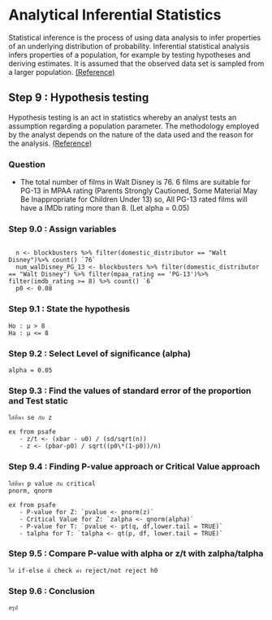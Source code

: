 # Analytical Inferential Statistics
Statistical inference is the process of using data analysis to infer properties of an underlying distribution of probability. Inferential statistical analysis infers properties of a population, for example by testing hypotheses and deriving estimates. It is assumed that the observed data set is sampled from a larger population. [(Reference)](https://en.wikipedia.org/wiki/Statistical_inference)

## Step 9 : Hypothesis testing
Hypothesis testing is an act in statistics whereby an analyst tests an assumption regarding a population parameter. The methodology employed by the analyst depends on the nature of the data used and the reason for the analysis. [(Reference)](https://www.investopedia.com/terms/h/hypothesistesting.asp)

### Question
- The total number of films in Walt Disney is 76. 6 films are suitable for PG-13 in MPAA rating (Parents Strongly Cautioned, Some Material May Be Inappropriate for Children Under 13) so, All PG-13 rated films will have a IMDb rating more than 8. (Let alpha = 0.05)

### Step 9.0 : Assign variables
```
  
  n <- blockbusters %>% filter(domestic_distributor == "Walt Disney")%>% count() `76`
  num_walDisney_PG_13 <- blockbusters %>% filter(domestic_distributor == "Walt Disney") %>% filter(mpaa_rating == 'PG-13')%>% filter(imdb_rating >= 8) %>% count() `6`
  p0 <- 0.08
```
  
### Step 9.1 : State the hypothesis
```
Ho : μ > 8
Ha : μ <= 8
```
### Step 9.2 : Select Level of significance (alpha)
```
alpha = 0.05 
```

### Step 9.3 : Find the values of standard error of the proportion and Test static
```
ใส่ที่หา se กับ z

ex from psafe
   - z/t <- (xbar - u0) / (sd/sqrt(n))
   - z <- (pbar-p0) / sqrt((p0\*(1-p0))/n)
```


### Step 9.4 : Finding P-value approach or Critical Value approach
```
ใส่ที่หา p value กับ critical 
pnorm, qnorm

ex from psafe
   - P-value for Z: `pvalue <- pnorm(z)`
   - Critical Value for Z: `zalpha <- qnorm(alpha)`
   - P-value for T: `pvalue <- pt(q, df,lower.tail = TRUE)`
   - talpha for T: `talpha <- qt(p, df, lower.tail = TRUE)`
 ```
 
### Step 9.5 : Compare P-value with alpha or z/t with zalpha/talpha
```
ใส่ if-else ที่ check ค่า reject/not reject h0
```

### Step 9.6 : Conclusion
```
สรุป
```


